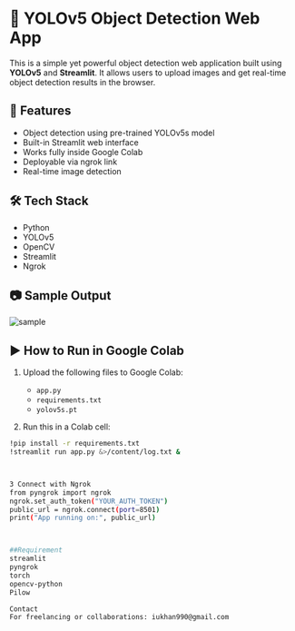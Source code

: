 # 🧠 YOLOv5 Object Detection Web App

This is a simple yet powerful object detection web application built using **YOLOv5** and **Streamlit**. It allows users to upload images and get real-time object detection results in the browser.

## 🚀 Features

- Object detection using pre-trained YOLOv5s model
- Built-in Streamlit web interface
- Works fully inside Google Colab
- Deployable via ngrok link
- Real-time image detection

## 🛠️ Tech Stack

- Python
- YOLOv5
- OpenCV
- Streamlit
- Ngrok

## 📷 Sample Output

![sample](sample_detection.png)

## ▶️ How to Run in Google Colab

1. Upload the following files to Google Colab:
   - `app.py`
   - `requirements.txt`
   - `yolov5s.pt`

2. Run this in a Colab cell:

```bash
!pip install -r requirements.txt
!streamlit run app.py &>/content/log.txt &



3 Connect with Ngrok
from pyngrok import ngrok
ngrok.set_auth_token("YOUR_AUTH_TOKEN")
public_url = ngrok.connect(port=8501)
print("App running on:", public_url)



##Requirement
streamlit
pyngrok
torch
opencv-python
Pilow

Contact
For freelancing or collaborations: iukhan990@gmail.com


